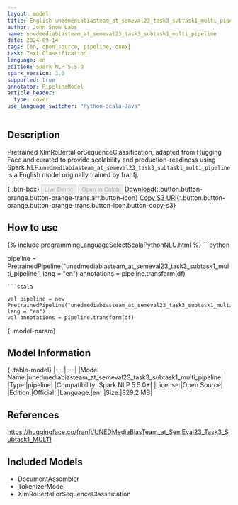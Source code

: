 ```yaml
---
layout: model
title: English unedmediabiasteam_at_semeval23_task3_subtask1_multi_pipeline pipeline XlmRoBertaForSequenceClassification from franfj
author: John Snow Labs
name: unedmediabiasteam_at_semeval23_task3_subtask1_multi_pipeline
date: 2024-09-14
tags: [en, open_source, pipeline, onnx]
task: Text Classification
language: en
edition: Spark NLP 5.5.0
spark_version: 3.0
supported: true
annotator: PipelineModel
article_header:
  type: cover
use_language_switcher: "Python-Scala-Java"
---
```


## Description

Pretrained XlmRoBertaForSequenceClassification, adapted from Hugging Face and curated to provide scalability and production-readiness using Spark NLP.`unedmediabiasteam_at_semeval23_task3_subtask1_multi_pipeline` is a English model originally trained by franfj.

{:.btn-box}
<button class="button button-orange" disabled>Live Demo</button>
<button class="button button-orange" disabled>Open in Colab</button>
[Download](https://s3.amazonaws.com/auxdata.johnsnowlabs.com/public/models/unedmediabiasteam_at_semeval23_task3_subtask1_multi_pipeline_en_5.5.0_3.0_1726317404279.zip){:.button.button-orange.button-orange-trans.arr.button-icon}
[Copy S3 URI](s3://auxdata.johnsnowlabs.com/public/models/unedmediabiasteam_at_semeval23_task3_subtask1_multi_pipeline_en_5.5.0_3.0_1726317404279.zip){:.button.button-orange.button-orange-trans.button-icon.button-copy-s3}

## How to use



<div class="tabs-box" markdown="1">
{% include programmingLanguageSelectScalaPythonNLU.html %}
```python

pipeline = PretrainedPipeline("unedmediabiasteam_at_semeval23_task3_subtask1_multi_pipeline", lang = "en")
annotations =  pipeline.transform(df)   

```
```scala

val pipeline = new PretrainedPipeline("unedmediabiasteam_at_semeval23_task3_subtask1_multi_pipeline", lang = "en")
val annotations = pipeline.transform(df)

```
</div>

{:.model-param}
## Model Information

{:.table-model}
|---|---|
|Model Name:|unedmediabiasteam_at_semeval23_task3_subtask1_multi_pipeline|
|Type:|pipeline|
|Compatibility:|Spark NLP 5.5.0+|
|License:|Open Source|
|Edition:|Official|
|Language:|en|
|Size:|829.2 MB|

## References

https://huggingface.co/franfj/UNEDMediaBiasTeam_at_SemEval23_Task3_Subtask1_MULTI

## Included Models

- DocumentAssembler
- TokenizerModel
- XlmRoBertaForSequenceClassification